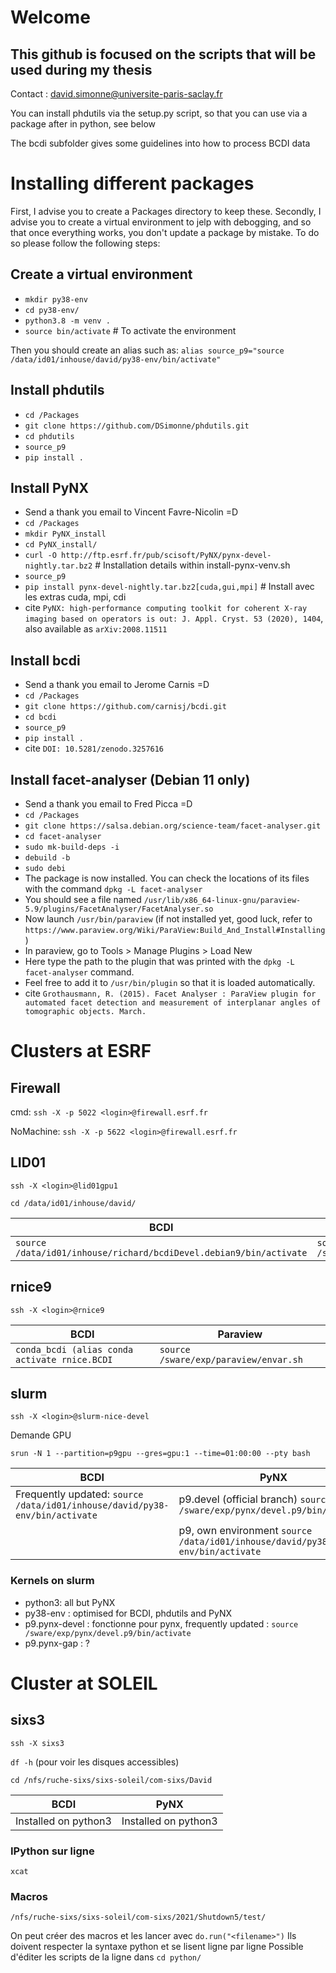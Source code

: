 # Welcome 

## This github is focused on the scripts that will be used during my thesis

Contact : david.simonne@universite-paris-saclay.fr

You can install phdutils via the setup.py script, so that you can use via a package after in python, see below

The bcdi subfolder gives some guidelines into how to process BCDI data

# Installing different packages

First, I advise you to create a Packages directory to keep these.
Secondly, I advise you to create a virtual environment to jelp with debogging, and so that once everything works, you don't update a package by mistake. To do so please follow the following steps:

## Create a virtual environment

* `mkdir py38-env`
* `cd py38-env/`
* `python3.8 -m venv .`
* `source bin/activate` # To activate the environment

Then you should create an alias such as: `alias source_p9="source /data/id01/inhouse/david/py38-env/bin/activate"`

## Install phdutils
* `cd /Packages`
* `git clone https://github.com/DSimonne/phdutils.git`
* `cd phdutils`
* `source_p9`
* `pip install .`

## Install PyNX
* Send a thank you email to Vincent Favre-Nicolin =D
* `cd /Packages`
* `mkdir PyNX_install`
* `cd PyNX_install/`
* `curl -O http://ftp.esrf.fr/pub/scisoft/PyNX/pynx-devel-nightly.tar.bz2`      # Installation details within install-pynx-venv.sh
* `source_p9`
* `pip install pynx-devel-nightly.tar.bz2[cuda,gui,mpi]`                        # Install avec les extras cuda, mpi, cdi
* cite `PyNX: high-performance computing toolkit for coherent X-ray imaging based on operators is out: J. Appl. Cryst. 53 (2020), 1404`, also available as `arXiv:2008.11511`

## Install bcdi
* Send a thank you email to Jerome Carnis =D
* `cd /Packages`
* `git clone https://github.com/carnisj/bcdi.git`
* `cd bcdi`
* `source_p9`
* `pip install .`
* cite `DOI: 10.5281/zenodo.3257616`

## Install facet-analyser (Debian 11 only)
* Send a thank you email to Fred Picca =D
* `cd /Packages`
* `git clone https://salsa.debian.org/science-team/facet-analyser.git`
* `cd facet-analyser`
* `sudo mk-build-deps -i`
* `debuild -b`
* `sudo debi`
* The package is now installed. You can check the locations of its files with the command `dpkg -L facet-analyser`
* You should see a file named `/usr/lib/x86_64-linux-gnu/paraview-5.9/plugins/FacetAnalyser/FacetAnalyser.so`
* Now launch `/usr/bin/paraview` (if not installed yet, good luck, refer to `https://www.paraview.org/Wiki/ParaView:Build_And_Install#Installing`)
* In paraview, go to Tools > Manage Plugins > Load New
* Here type the path to the plugin that was printed with the `dpkg -L facet-analyser` command.
* Feel free to add it to `/usr/bin/plugin` so that it is loaded automatically.
* cite `Grothausmann, R. (2015). Facet Analyser : ParaView plugin for automated facet detection and measurement of interplanar angles of tomographic objects. March.`

# Clusters at ESRF

## Firewall
cmd:
`ssh -X -p 5022 <login>@firewall.esrf.fr`

NoMachine:
`ssh -X -p 5622 <login>@firewall.esrf.fr`

## LID01
`ssh -X <login>@lid01gpu1`

`cd /data/id01/inhouse/david/`

 BCDI | PyNX
------------ | -------------
`source /data/id01/inhouse/richard/bcdiDevel.debian9/bin/activate` | `source /sware/exp/pynx/devel.debian9/bin/activate`


## rnice9
`ssh -X <login>@rnice9`

 BCDI | Paraview
------------ | -------------
`conda_bcdi (alias conda activate rnice.BCDI` | `source /sware/exp/paraview/envar.sh`

## slurm
`ssh -X <login>@slurm-nice-devel`

Demande GPU

`srun -N 1 --partition=p9gpu --gres=gpu:1 --time=01:00:00 --pty bash`

 BCDI | PyNX
| ------------ | ------------- |
| Frequently updated: `source /data/id01/inhouse/david/py38-env/bin/activate` | p9.devel (official branch) `source /sware/exp/pynx/devel.p9/bin/activate` |
| | p9, own environment `source /data/id01/inhouse/david/py38-env/bin/activate` |

### Kernels on slurm
* python3: all but PyNX
* py38-env : optimised for BCDI, phdutils and PyNX
* p9.pynx-devel : fonctionne pour pynx, frequently updated : `source /sware/exp/pynx/devel.p9/bin/activate`
* p9.pynx-gap : ?



# Cluster at SOLEIL

## sixs3
`ssh -X sixs3`

`df -h` (pour voir les disques accessibles)

`cd /nfs/ruche-sixs/sixs-soleil/com-sixs/David`

 BCDI | PyNX
------------ | -------------
Installed on python3 | Installed on python3

### IPython sur ligne

`xcat`

### Macros

`/nfs/ruche-sixs/sixs-soleil/com-sixs/2021/Shutdown5/test/`

On peut créer des macros et les lancer avec `do.run("<filename>")`
Ils doivent respecter la syntaxe python et se lisent ligne par ligne
Possible d'éditer les scripts de la ligne dans `cd python/`